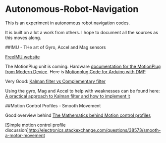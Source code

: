 # Autonomous-Robot-Navigation
This is an experiment in autonomous robot navigation codes. 

It is built on a lot a work from others.  I hope to document all the sources as this moves along.

##IMU - THe art of Gyro, Accel and Mag sensors

[FreeIMU website](http://www.varesano.net/projects/hardware/FreeIMU)

The MotionPlug unit is coming. Hardware [documentation for the MotionPlug from Modern Device](https://moderndevice.com/product/motion-plug/). Here is [Motionplug Code for Arduino with DMP](https://github.com/moderndevice/MotionPlug)

Very Good: [Kalman filter vs Complementary filter](http://robottini.altervista.org/kalman-filter-vs-complementary-filter)

Using the gyro, Mag and Accel to help with weaknesses can be found here: [A practical approach to Kalman filter and how to implement it](http://blog.tkjelectronics.dk/2012/09/a-practical-approach-to-kalman-filter-and-how-to-implement-it/)

##Motion Control Profiles - Smooth Movement

Good overview behind [The Mathematics behind Motion control profiles](http://www.pmdcorp.com/downloads/Mathematics_of_Motion_Control_Profiles.pdf)

[Simple motion control profile discussion]http://electronics.stackexchange.com/questions/38573/smooth-a-motor-movement
